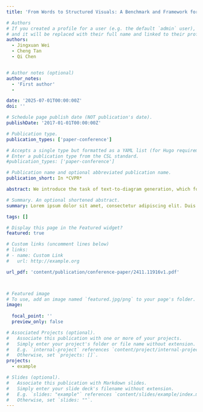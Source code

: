 ```yaml
---
title: 'From Words to Structured Visuals: A Benchmark and Framework for Text-to-Diagram Generation and Editing'

# Authors
# If you created a profile for a user (e.g. the default `admin` user), write the username (folder name) here
# and it will be replaced with their full name and linked to their profile.
authors:
  - Jingxuan Wei
  - Cheng Tan
  - Qi Chen


# Author notes (optional)
author_notes:
  - 'First author'
  - 

date: '2025-07-01T00:00:00Z'
doi: ''

# Schedule page publish date (NOT publication's date).
publishDate: '2017-01-01T00:00:00Z'

# Publication type.
publication_types: ['paper-conference']

# Accepts a single type but formatted as a YAML list (for Hugo requirements).
# Enter a publication type from the CSL standard.
#publication_types: ['paper-conference']

# Publication name and optional abbreviated publication name.
publication_short: In *CVPR*

abstract: We introduce the task of text-to-diagram generation, which focuses on creating structured visual representations directly from textual descriptions. Existing approaches in text-to-image and text-to-code generation lack the logical organization and flexibility needed to produce accurate,editable diagrams, often resulting in outputs that are either unstructured or difficult to modify. To address this gap, we introduce DiagramGenBenchmark, a comprehensive evaluation framework encompassing eight distinct diagram categories, including flowcharts, model architecture diagrams, and mind maps. Additionally, we present DiagramAgent, an innovative framework with four core modules—Plan Agent, Code Agent, Check Agent, and Diagramto-Code Agent—designed to facilitate both the generation and refinement of complex diagrams. Our extensive experiments, which combine objective metrics with human evaluations, demonstrate that DiagramAgent significantly outperforms existing baseline models in terms of accuracy, structural coherence, and modifiability. This work not only establishes a foundational benchmark for the text-to-diagram generation task but also introduces a powerful toolset to advance research and applications in this emerging area.

# Summary. An optional shortened abstract.
summary: Lorem ipsum dolor sit amet, consectetur adipiscing elit. Duis posuere tellus ac convallis placerat. Proin tincidunt magna sed ex sollicitudin condimentum.

tags: []

# Display this page in the Featured widget?
featured: true

# Custom links (uncomment lines below)
# links:
# - name: Custom Link
#   url: http://example.org

url_pdf: 'content/publication/conference-paper/2411.11916v1.pdf'



# Featured image
# To use, add an image named `featured.jpg/png` to your page's folder.
image:
  
  focal_point: ''
  preview_only: false

# Associated Projects (optional).
#   Associate this publication with one or more of your projects.
#   Simply enter your project's folder or file name without extension.
#   E.g. `internal-project` references `content/project/internal-project/index.md`.
#   Otherwise, set `projects: []`.
projects:
  - example

# Slides (optional).
#   Associate this publication with Markdown slides.
#   Simply enter your slide deck's filename without extension.
#   E.g. `slides: "example"` references `content/slides/example/index.md`.
#   Otherwise, set `slides: ""`.
---
```



